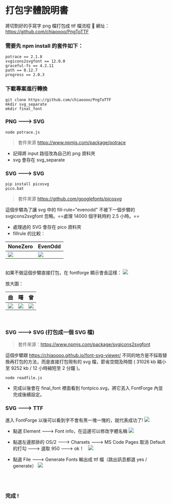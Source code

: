 # <font class="h2">**打包字體說明書**</font>

將切割好的手寫字 png 檔打包成 ttf 檔流程 :dog: 
網址：https://github.com/chiaoooo/PngToTTF


### 需要先 npm install 的套件如下：
``` 
potrace == 2.1.8
svgicons2svgfont == 12.0.0
graceful-fs == 4.2.11
path == 0.12.7
progress == 2.0.3
```


### 下載專案進行轉換

``` 
git clone https://github.com/chiaoooo/PngToTTF
mkdir svg_separate
mkdir final_font 
``` 




### PNG ---> SVG

``` 
node potrace.js
```

> 套件來源 https://www.npmjs.com/package/potrace

* 記得將 input 路徑改為自己的 png 資料夾
* svg 會存在 svg_separate

### SVG ---> SVG

``` 
pip install picosvg
pico.bat
``` 
> 套件來源 https://github.com/googlefonts/picosvg

這個步驟為了讓 svg 中的 fill-rule="evenodd" 不被下一個步驟的 svgicons2svgfont 忽略。==處理 14000 個字耗時約 2.5 小時。==

* 處理過的 SVG 會存在 pico 資料夾
* fillrule 的比較：

| NoneZero                                     | EvenOdd |
| --------------------------------------------- | -------- |
| ![](https://hackmd.io/_uploads/HySD7ASfa.png) | ![](https://hackmd.io/_uploads/rJU_mCSG6.png) |

<br>如果不做這個步驟直接打包，在 fontforge 顯示會長這樣：
![](https://hackmd.io/_uploads/HJwYN0rG6.png)

放大圖：


| 曲 | 曙 | 曾 |
| -------- | -------- | -------- |
| ![](https://hackmd.io/_uploads/S1GL40HMp.png)    | ![](https://hackmd.io/_uploads/ByWUBABfT.png)| ![](https://hackmd.io/_uploads/H16kBRrfa.png)    |

<br>

### SVG ---> SVG (打包成一個 SVG 檔)
> 套件來源：https://www.npmjs.com/package/svgicons2svgfont 

這個步驟跟 https://chiaoooo.github.io/font-svg-viewer/ 不同的地方是不採取替換再打包的方法，而是直接打包現有的 svg 檔，節省空間及時間 ( 31026 kb 縮小至 9252 kb / 12 小時縮短至 2 分鐘 )。
```
node readfile.js
```

* 完成以後會在 final_font 裡面看到 fontpico.svg，將它丟入 FontForge 內並完成後續設定。

### SVG ---> TTF
進入 FontForge 以後可以看到字不會有黑一塊一塊的，就代表成功了!
![](https://hackmd.io/_uploads/BJkrfeLGp.png)

* 點選 Element ---> Font info，在這邊可以修改字體名稱
![](https://hackmd.io/_uploads/SkC_aRHGp.png)

* 點選左邊那排的 OS/2 ---> Charsets ---> MS Code Pages 取消 Default 的打勾 ---> 選取 950 ---> ok！　![](https://hackmd.io/_uploads/SygB0CHGa.png)

* 點選 File ---> Generate Fonts 輸出成 ttf 檔（跳出訊息都選 yes / generate）
![](https://hackmd.io/_uploads/rJMZJJLGp.png)

<br><br>
### 完成 !

